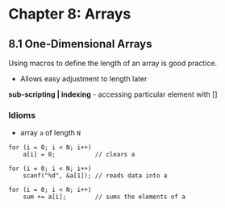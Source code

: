 # Chapter 8: Arrays

## 8.1 One-Dimensional Arrays

Using macros to define the length of an array is good practice.

- Allows easy adjustment to length later

**sub-scripting | indexing** - accessing particular element with []

### Idioms

- array `a` of length `N`

```
for (i = 0; i < N; i++)
    a[i] = 0;           // clears a

for (i = 0; i < N; i++)
    scanf("%d", &a[1]); // reads data into a

for (i = 0; i < N; i++)
    sum += a[i];        // sums the elements of a
```



